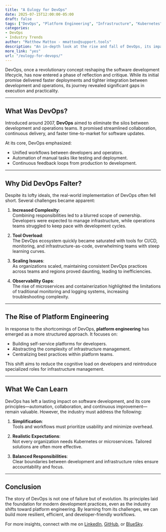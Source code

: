 ```yaml
---
title: "A Eulogy for DevOps"
date: 2025-07-15T12:00:00-05:00
draft: false
tags: ["DevOps", "Platform Engineering", "Infrastructure", "Kubernetes"]
categories:
- DevOps
- Industry Trends
author: "Matthew Mattox - mmattox@support.tools"
description: "An in-depth look at the rise and fall of DevOps, its impact on software development, and the emerging shift towards platform engineering."
more_link: "yes"
url: "/eulogy-for-devops/"
---
```


DevOps, once a revolutionary concept reshaping the software development lifecycle, has now entered a phase of reflection and critique. While its initial promise delivered faster deployments and tighter integration between development and operations, its journey revealed significant gaps in execution and practicality.

<!--more-->

---

## What Was DevOps?

Introduced around 2007, **DevOps** aimed to eliminate the silos between development and operations teams. It promised streamlined collaboration, continuous delivery, and faster time-to-market for software updates.

At its core, DevOps emphasized:

- Unified workflows between developers and operators.
- Automation of manual tasks like testing and deployment.
- Continuous feedback loops from production to development.

---

## Why Did DevOps Falter?

Despite its lofty ideals, the real-world implementation of DevOps often fell short. Several challenges became apparent:

1. **Increased Complexity**:  
   Combining responsibilities led to a blurred scope of ownership. Developers were expected to manage infrastructure, while operations teams struggled to keep pace with development cycles.

2. **Tool Overload**:  
   The DevOps ecosystem quickly became saturated with tools for CI/CD, monitoring, and infrastructure-as-code, overwhelming teams with steep learning curves.

3. **Scaling Issues**:  
   As organizations scaled, maintaining consistent DevOps practices across teams and regions proved daunting, leading to inefficiencies.

4. **Observability Gaps**:  
   The rise of microservices and containerization highlighted the limitations of traditional monitoring and logging systems, increasing troubleshooting complexity.

---

## The Rise of Platform Engineering

In response to the shortcomings of DevOps, **platform engineering** has emerged as a more structured approach. It focuses on:

- Building self-service platforms for developers.
- Abstracting the complexity of infrastructure management.
- Centralizing best practices within platform teams.

This shift aims to reduce the cognitive load on developers and reintroduce specialized roles for infrastructure management.

---

## What We Can Learn

DevOps has left a lasting impact on software development, and its core principles—automation, collaboration, and continuous improvement—remain valuable. However, the industry must address the following:

1. **Simplification**:  
   Tools and workflows must prioritize usability and minimize overhead.

2. **Realistic Expectations**:  
   Not every organization needs Kubernetes or microservices. Tailored solutions are often more effective.

3. **Balanced Responsibilities**:  
   Clear boundaries between development and infrastructure roles ensure accountability and focus.

---

## Conclusion

The story of DevOps is not one of failure but of evolution. Its principles laid the foundation for modern development practices, even as the industry shifts toward platform engineering. By learning from its challenges, we can build more resilient, efficient, and developer-friendly workflows.

For more insights, connect with me on [LinkedIn](https://www.linkedin.com/in/matthewmattox/), [GitHub](https://github.com/mattmattox), or [BlueSky](https://bsky.app/profile/cube8021.bsky.social).
